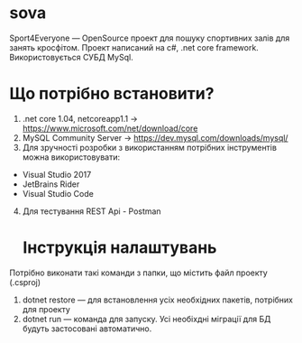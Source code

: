 # sova

Sport4Everyone — OpenSource проект для пошуку спортивних залів для занять кросфітом. Проект написаний на c#, .net core framework. Використовується СУБД MySql.
	
  # Що потрібно встановити?
1. .net core 1.04, netcoreapp1.1 -> https://www.microsoft.com/net/download/core
2. MySQL Community Server -> https://dev.mysql.com/downloads/mysql/ 
3. Для зручності розробки з використанням потрібних інструментів можна використовувати:
 - Visual Studio 2017
 - JetBrains Rider
- Visual Studio Code
4. Для тестування REST Api - Postman
	# Інструкція налаштувань
  Потрібно виконати такі команди з папки, що містить файл проекту (.csproj)
1. dotnet restore — для встановлення усіх необхідних пакетів, потрібних для проекту
2. dotnet run — команда для запуску. Усі необіхдні міграції для БД будуть застосовані автоматично.
  
